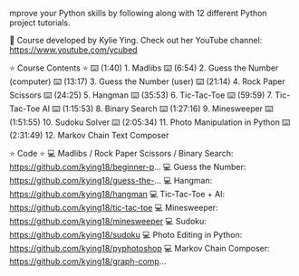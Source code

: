 mprove your Python skills by following along with 12 different Python project tutorials.

🎥 Course developed by Kylie Ying. Check out her YouTube channel: https://www.youtube.com/ycubed 

⭐️ Course Contents ⭐️
⌨️ (1:40) 1. Madlibs 
⌨️ (6:54) 2. Guess the Number (computer) 
⌨️ (13:17) 3. Guess the Number (user)
⌨️ (21:14) 4. Rock Paper Scissors
⌨️ (24:25) 5. Hangman
⌨️ (35:53) 6. Tic-Tac-Toe
⌨️ (59:59) 7. Tic-Tac-Toe AI
⌨️ (1:15:53) 8. Binary Search 
⌨️ (1:27:16) 9. Minesweeper 
⌨️ (1:51:55) 10. Sudoku Solver 
⌨️ (2:05:34) 11. Photo Manipulation in Python 
⌨️ (2:31:49) 12. Markov Chain Text Composer 

⭐️ Code ⭐️
💻 Madlibs / Rock Paper Scissors / Binary Search: https://github.com/kying18/beginner-p...
💻 Guess the Number: https://github.com/kying18/guess-the-... 
💻 Hangman: https://github.com/kying18/hangman 
💻 Tic-Tac-Toe + AI: https://github.com/kying18/tic-tac-toe 
💻 Minesweeper: https://github.com/kying18/minesweeper
💻 Sudoku: https://github.com/kying18/sudoku 
💻 Photo Editing in Python: https://github.com/kying18/pyphotoshop
💻 Markov Chain Composer: https://github.com/kying18/graph-comp...
